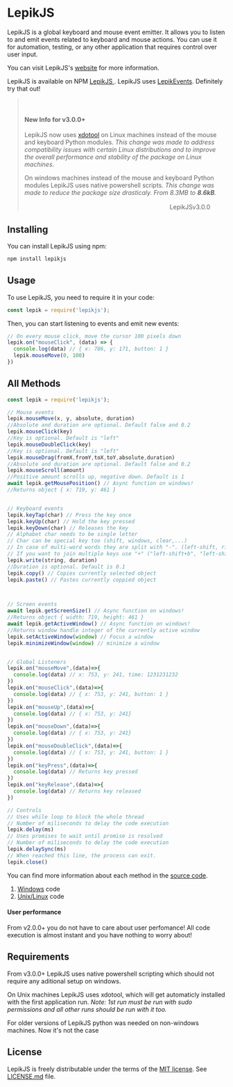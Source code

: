 # LepikJS
LepikJS is a global keyboard and mouse event emitter. It allows you to listen to and emit events related to keyboard and mouse actions. You can use it for automation, testing, or any other application that requires control over user input.

You can visit LepikJS's [website](https://lepikjs.netlify.app/) for more information.

LepikJS is available on NPM [LepikJS  ](https://www.npmjs.com/package/lepikjs).
LepikJS uses [LepikEvents](https://www.npmjs.com/package/lepikevents). Definitely try that out!

> ㅤ
> #### New Info for v3.0.0+
>
> LepikJS now uses [xdotool](https://manpages.ubuntu.com/manpages/trusty/man1/xdotool.1.html) on Linux machines instead of the mouse and keyboard Python modules.
> *This change was made to address compatibility issues with certain  Linux distributions and to improve the overall performance and stability of the package on Linux machines.*
>
>
> On windows machines instead of the mouse and keyboard Python modules LepikJS uses native powershell scripts.
> *This change was made to reduce the package size drasticaly. From 8.3MB to **8.6kB**.*
>
> ㅤㅤㅤㅤㅤㅤㅤㅤㅤㅤㅤㅤㅤㅤㅤㅤㅤㅤㅤㅤㅤㅤㅤㅤㅤㅤLepikJSv3.0.0

## Installing
You can install LepikJS using npm:
```bash
npm install lepikjs
```

## Usage

To use LepikJS, you need to require it in your code:

```javascript
const lepik = require('lepikjs');
```

Then, you can start listening to events and emit new events:

```javascript
// On every mouse click, move the cursor 100 pixels down
lepik.on("mouseClick", (data) => {
  console.log(data) // { x: 786, y: 171, button: 1 }
  lepik.mouseMove(0, 100)
})
```

## All Methods

```javascript
const lepik = require('lepikjs');

// Mouse events
lepik.mouseMove(x, y, absolute, duration)
//Absolute and duration are optional. Default false and 0.2
lepik.mouseClick(key)
//Key is optional. Default is "left"
lepik.mouseDoubleClick(key)
//Key is optional. Default is "left"
lepik.mouseDrag(fromX,fromY,toX,toY,absolute,duration)
//Absolute and duration are optional. Default false and 0.2
lepik.mouseScroll(amount)
//Positive amount scrolls up, negative down. Default is 1
await lepik.getMousePosition() // Async function on windows!
//Returns object { x: 719, y: 461 }


// Keyboard events
lepik.keyTap(char) // Press the key once
lepik.keyUp(char) // Hold the key pressed
lepik.keyDown(char) // Releases the key
// Alphabet char needs to be single letter
// Char can be special key too (shift, windows, clear,...)
// In case of multi-word words they are split with "-". (left-shift, right-shift,left-windows,...)
// If you want to join multiple keys use "+" ("left-shift+b", "left-shift+x")
lepik.write(string, duration)
//Duration is optional. Default is 0.1
lepik.copy() // Copies currently selected object
lepik.paste() // Pastes currently coppied object



// Screen events
await lepik.getScreenSize() // Async function on windows!
//Returns object { width: 719, height: 461 }
await lepik.getActiveWindow() // Async function on windows!
//Returns window handle integer of the currently active window
lepik.setActiveWindow(window) // Focus a window
lepik.minimizeWindow(window) // minimize a window


// Global Listeners
lepik.on("mouseMove",(data)=>{
  console.log(data) // x: 753, y: 241, time: 1231231232
})
lepik.on("mouseClick",(data)=>{
  console.log(data) // { x: 753, y: 241, button: 1 }
})
lepik.on("mouseUp",(data)=>{
  console.log(data) // { x: 753, y: 241}
})
lepik.on("mouseDown",(data)=>{
  console.log(data) // { x: 753, y: 241}
})
lepik.on("mouseDoubleClick",(data)=>{
  console.log(data) // { x: 753, y: 241, button: 1 }
})
lepik.on("keyPress",(data)=>{
  console.log(data) // Returns key pressed
})
lepik.on("keyRelease",(data)=>{
  console.log(data) // Returns key released
})

// Controls
// Uses while loop to block the whole thread
// Number of miliseconds to delay the code execution
lepik.delay(ms) 
// Uses promises to wait until promise is resolved
// Number of miliseconds to delay the code execution
lepik.delaySync(ms) 
// When reached this line, the process can exit.
lepik.close() 
```
You can find more information about each method in the [source code](https://github.com/Borecjeborec1/LepikJS/tree/main/typescript).
1. [Windows](https://github.com/Borecjeborec1/LepikJS/blob/main/typescript/WindowsLepik.ts) code
2. [Unix/Linux](https://github.com/Borecjeborec1/LepikJS/blob/main/typescript/UnixLepik.ts) code


#### User performance
From v2.0.0+ you do not have to care about user perfomance!
All code execution is almost instant and you have nothing to worry about! 

## Requirements
From v3.0.0+ LepikJS uses native powershell scripting which should not require any aditional setup on windows.

On Unix machines LepikJS uses xdotool, which will get automaticly installed with the first application run. *Note: 1st run must be run with sudo permissions and all other runs should be run with it too.*

For older versions of LepikJS python was needed on non-windows machines. Now it's not the case


## License
LepikJS is freely distributable under the terms of the [MIT license](http://opensource.org/licenses/MIT). 
See [LICENSE.md](./LICENSE.md) file.